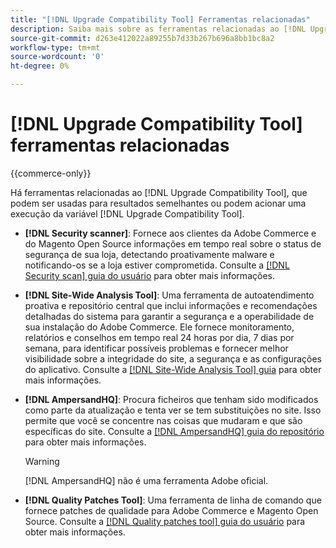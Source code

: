 ```yaml
---
title: "[!DNL Upgrade Compatibility Tool] Ferramentas relacionadas"
description: Saiba mais sobre as ferramentas relacionadas ao [!DNL Upgrade Compatibility Tool] no seu projeto do Adobe Commerce.
source-git-commit: d263e412022a89255b7d33b267b696a8bb1bc8a2
workflow-type: tm+mt
source-wordcount: '0'
ht-degree: 0%

---
```



# [!DNL Upgrade Compatibility Tool] ferramentas relacionadas

{{commerce-only}}

Há ferramentas relacionadas ao [!DNL Upgrade Compatibility Tool], que podem ser usadas para resultados semelhantes ou podem acionar uma execução da variável [!DNL Upgrade Compatibility Tool].

- **[!DNL Security scanner]**: Fornece aos clientes da Adobe Commerce e do Magento Open Source informações em tempo real sobre o status de segurança de sua loja, detectando proativamente malware e notificando-os se a loja estiver comprometida. Consulte a [[!DNL Security scan] guia do usuário](https://docs.magento.com/user-guide/magento/security-scan.html) para obter mais informações.

- **[!DNL Site-Wide Analysis Tool]**: Uma ferramenta de autoatendimento proativa e repositório central que inclui informações e recomendações detalhadas do sistema para garantir a segurança e a operabilidade de sua instalação do Adobe Commerce. Ele fornece monitoramento, relatórios e conselhos em tempo real 24 horas por dia, 7 dias por semana, para identificar possíveis problemas e fornecer melhor visibilidade sobre a integridade do site, a segurança e as configurações do aplicativo. Consulte a [[!DNL Site-Wide Analysis Tool] guia](../../tools/site-wide-analysis-tool/intro.md) para obter mais informações.

- **[!DNL AmpersandHQ]**: Procura ficheiros que tenham sido modificados como parte da atualização e tenta ver se tem substituições no site. Isso permite que você se concentre nas coisas que mudaram e que são específicas do site. Consulte a [[!DNL AmpersandHQ] guia do repositório](https://github.com/AmpersandHQ) para obter mais informações.

   >[!WARNING]
   >
   >[!DNL AmpersandHQ] não é uma ferramenta Adobe oficial.

- **[!DNL Quality Patches Tool]**: Uma ferramenta de linha de comando que fornece patches de qualidade para Adobe Commerce e Magento Open Source. Consulte a [[!DNL Quality patches tool] guia do usuário](https://devdocs.magento.com/quality-patches/tool.html) para obter mais informações.
